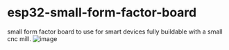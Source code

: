 # esp32-small-form-factor-board
small form factor board to use for smart devices fully buildable with a small cnc mill.
![image](https://github.com/user-attachments/assets/1ed532c3-4b88-4be0-b009-ced4209f38e3)
